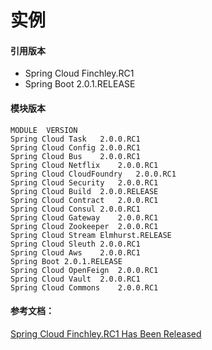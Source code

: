 # 实例

#### 引用版本
* Spring Cloud Finchley.RC1
* Spring Boot 2.0.1.RELEASE

#### 模块版本

```properties
MODULE	VERSION
Spring Cloud Task	2.0.0.RC1
Spring Cloud Config	2.0.0.RC1
Spring Cloud Bus	2.0.0.RC1
Spring Cloud Netflix	2.0.0.RC1
Spring Cloud CloudFoundry	2.0.0.RC1
Spring Cloud Security	2.0.0.RC1
Spring Cloud Build	2.0.0.RELEASE
Spring Cloud Contract	2.0.0.RC1
Spring Cloud Consul	2.0.0.RC1
Spring Cloud Gateway	2.0.0.RC1
Spring Cloud Zookeeper	2.0.0.RC1
Spring Cloud Stream	Elmhurst.RELEASE
Spring Cloud Sleuth	2.0.0.RC1
Spring Cloud Aws	2.0.0.RC1
Spring Boot	2.0.1.RELEASE
Spring Cloud OpenFeign	2.0.0.RC1
Spring Cloud Vault	2.0.0.RC1
Spring Cloud Commons	2.0.0.RC1
```

#### 参考文档：

[Spring Cloud Finchley.RC1 Has Been Released](https://spring.io/blog/2018/04/25/spring-cloud-finchley-rc1-has-been-released)
